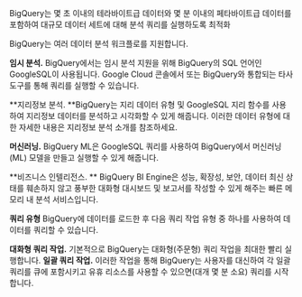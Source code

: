 BigQuery는 몇 초 이내의 테라바이트급 데이터와 몇 분 이내의 페타바이트급 데이터를 포함하여 대규모 데이터 세트에 대해 분석 쿼리를 실행하도록 최적화

BigQuery는 여러 데이터 분석 워크플로를 지원합니다.

**임시 분석.** BigQuery에서는 임시 분석 지원을 위해 BigQuery의 SQL 언어인 GoogleSQL이 사용됩니다. Google Cloud 콘솔에서 또는 BigQuery와 통합되는 타사 도구를 통해 쿼리를 실행할 수 있습니다.

**지리정보 분석. **BigQuery는 지리 데이터 유형 및 GoogleSQL 지리 함수를 사용하여 지리정보 데이터를 분석하고 시각화할 수 있게 해줍니다. 이러한 데이터 유형에 대한 자세한 내용은 지리정보 분석 소개를 참조하세요.

**머신러닝.** BigQuery ML은 GoogleSQL 쿼리를 사용하여 BigQuery에서 머신러닝(ML) 모델을 만들고 실행할 수 있게 해줍니다.

**비즈니스 인텔리전스. ** BigQuery BI Engine은 성능, 확장성, 보안, 데이터 최신 상태를 훼손하지 않고 풍부한 대화형 대시보드 및 보고서를 작성할 수 있게 해주는 빠른 메모리 내 분석 서비스입니다.



**쿼리 유형**
BigQuery에 데이터를 로드한 후 다음 쿼리 작업 유형 중 하나를 사용하여 데이터를 쿼리할 수 있습니다.

**대화형 쿼리 작업.** 기본적으로 BigQuery는 대화형(주문형) 쿼리 작업을 최대한 빨리 실행합니다.
**일괄 쿼리 작업.** 이러한 작업을 통해 BigQuery는 사용자를 대신하여 각 일괄 쿼리를 큐에 포함시키고 유휴 리소스를 사용할 수 있으면(대개 몇 분 소요) 쿼리를 시작합니다.
